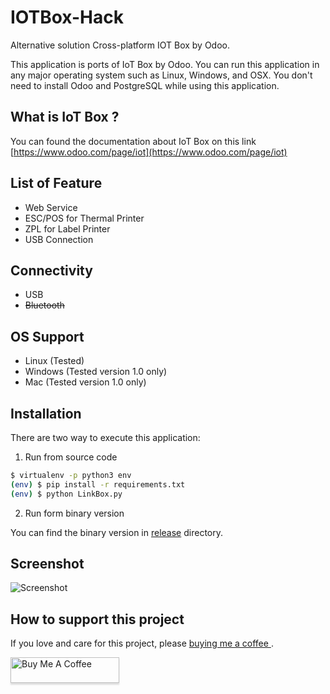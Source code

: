 # IOTBox-Hack
Alternative solution Cross-platform IOT Box by Odoo.

This application is ports of IoT Box by Odoo. You can run this application in any major operating system such as Linux, Windows, and OSX. You don't need to install Odoo and PostgreSQL while using this application.

## What is IoT Box ?

You can found the documentation about IoT Box on this link [https://www.odoo.com/page/iot](https://www.odoo.com/page/iot)

## List of Feature

- Web Service
- ESC/POS for Thermal Printer
- ZPL for Label Printer
- USB Connection

## Connectivity

- USB
- ~~Bluetooth~~
 
## OS Support

- Linux (Tested)
- Windows (Tested version 1.0 only)
- Mac  (Tested version 1.0 only)

## Installation

There are two way to execute this application:

1. Run from source code 

```bash
$ virtualenv -p python3 env
(env) $ pip install -r requirements.txt
(env) $ python LinkBox.py
```

2. Run form binary version

You can find the binary version in [release](https://github.com/fananimi/IotBox-Hack/tree/master/release) directory.



## Screenshot

![Screenshot](https://github.com/fananimi/IotBox-Hack/blob/master/images/Screenshot.png)


##  How to support this project

If you love and care for this project, please [buying me a coffee ](https://www.buymeacoffee.com/fananimi).

<a href="https://www.buymeacoffee.com/fananimi" target="_blank"><img src="https://www.buymeacoffee.com/assets/img/custom_images/orange_img.png" alt="Buy Me A Coffee" style="height: 41px !important;width: 174px !important;box-shadow: 0px 3px 2px 0px rgba(190, 190, 190, 0.5) !important;-webkit-box-shadow: 0px 3px 2px 0px rgba(190, 190, 190, 0.5) !important;" ></a>

